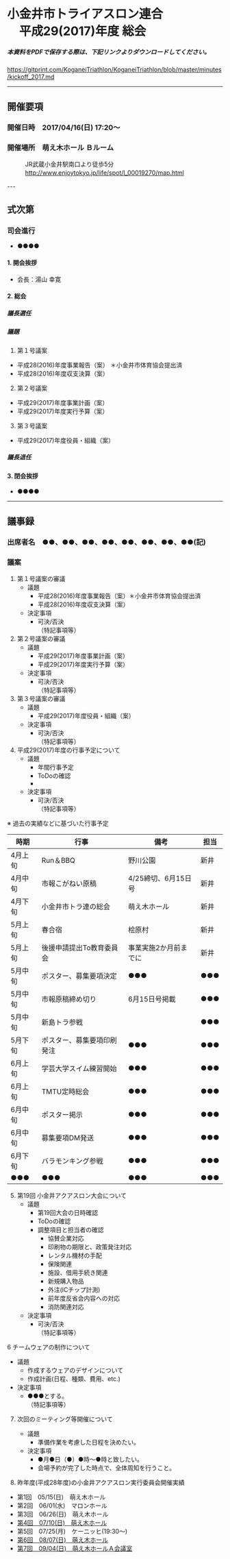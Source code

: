 # 小金井市トライアスロン連合<br>　平成29(2017)年度 総会  
##### 本資料をPDFで保存する際は、下記リンクよりダウンロードしてください。
https://gitprint.com/KoganeiTriathlon/KoganeiTriathlon/blob/master/minutes/kickoff_2017.md

---

## 開催要項
### 開催日時　2017/04/16(日) 17:20～  
### 開催場所　萌え木ホール Ｂルーム     
　　　JR武蔵小金井駅南口より徒歩5分  
　　　http://www.enjoytokyo.jp/life/spot/l_00019270/map.html  

---  

## 式次第  
### 司会進行  
* ●●●●  
#### 1. 開会挨拶  
* 会長：湯山 幸寛  
#### 2. 総会  
##### 議長選任  
##### 議題 
1. 第１号議案
  * 平成28(2016)年度事業報告（案） ＊小金井市体育協会提出済  
  * 平成28(2016)年度収支決算（案）  
2. 第２号議案
  * 平成29(2017)年度事業計画（案）   
  * 平成29(2017)年度実行予算（案）  
3. 第３号議案
  * 平成29(2017)年度役員・組織（案）   
##### 議長退任  
#### 3. 閉会挨拶  
* ●●●●  

---

## 議事録  
### 出席者名　●●、●●、●●、●●、●●、●●、●●、●●(記)  

### 議案  
1. 第１号議案の審議  
   * 議題  
     + 平成28(2016)年度事業報告（案）＊小金井市体育協会提出済  
     + 平成28(2016)年度収支決算（案）  
   * 決定事項  
     + 可決/否決  
       （特記事項等）  
2. 第２号議案の審議  
   * 議題  
     + 平成29(2017)年度事業計画（案）  
     + 平成29(2017)年度実行予算（案）  
   * 決定事項  
     + 可決/否決  
       （特記事項等）  
3. 第３号議案の審議    
   * 議題  
     + 平成29(2017)年度役員・組織（案）  
   * 決定事項  
     + 可決/否決  
       （特記事項等）  
4. 平成29(2017)年度の行事予定について  
   * 議題  
     + 年間行事予定  
     + ToDoの確認
     + 
   * 決定事項  
     + 可決/否決  
       （特記事項等）  

※ 過去の実績などに基づいた行事予定

|時期|行事|備考|担当|
|---|---|---|---|
|4月上旬|Run＆BBQ|野川公園|新井|
|4月中旬|市報こがねい原稿|4/25締切、6月15日号|新井|
|4月下旬|小金井市トラ連の総会|萌え木ホール|新井|
|5月上旬|春合宿|桧原村|新井|
|5月上旬|後援申請提出To教育委員会|事業実施2か月前までに|新井|
|5月中旬|ポスター、募集要項決定|●●●|●●●|
|5月中旬|市報原稿締め切り|6月15日号掲載|●●●|
|5月中旬|新島トラ参戦||●●●|
|5月下旬|ポスター、募集要項印刷発注|●●●|●●●|
|6月上旬|学芸大学スイム練習開始|●●●|●●●|
|6月上旬|TMTU定時総会|●●●|●●●|
|6月中旬|ポスター掲示|●●●|●●●|
|6月中旬|募集要項DM発送|●●●|●●●|
|6月下旬|バラモンキング参戦|●●●|●●●|
|●●●|●●●|●●●|●●●|

5. 第19回 小金井アクアスロン大会について     
   * 議題  
     + 第19回大会の日時確認  
     + ToDoの確認
     + 調整項目と担当者の確認  
       - 協賛企業対応  
       - 印刷物の期限と、政策発注対応  
       - レンタル機材の手配  
       - 保険関連  
       - 施設、借用手続き関連  
       - 新規購入物品  
       - 外注(ICチップ計測)  
       - 前年度反省会内容への対応  
       - 消防関連対応  
   * 決定事項  
     + 可決/否決  
       （特記事項等）  

6 チームウェアの制作について  
   * 議題  
     + 作成するウェアのデザインについて  
     + 作成計画(日程、種類、費用、etc.)
   * 決定事項  
     + ●●●とする。  
       （特記事項等）  

7. 次回のミーティング等開催について  
   * 議題  
     + 準備作業を考慮した日程を決めたい。  
   * 決定事項  
     + ●月●日（●）●時～●時と致したい。  
     + 会場予約が完了した時点で、全体周知を行うこと。   

8. 昨年度(平成28年度)の小金井アクアスロン実行委員会開催実績   

  * 第1回　05/15(日)　萌え木ホール   
  * 第2回　06/01(水)　マロンホール  
  * 第3回　06/26(日)　萌え木ホール  
  * [第4回　07/10(日)　萌え木ホール](../KoganeiAquathlon/minutes/20160710.md "議事録を参照する。")  
  * 第5回　07/25(月)　ケーニッヒ(19:30～)  
  * [第6回　08/07(日)　萌え木ホール](./20160807.md "議事録を参照する。")  
  * [第7回　09/04(日)　萌え木ホールＡ会議室](2016反省会.md "議事録を参照する。")  
